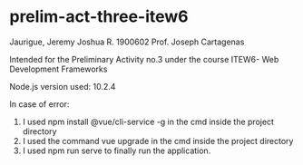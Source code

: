 # prelim-act-three-itew6

Jaurigue, Jeremy Joshua R.
1900602
Prof. Joseph Cartagenas

Intended for the Preliminary Activity no.3 under the course ITEW6- Web Development Frameworks

Node.js version used: 10.2.4

In case of error:
1. I used npm install @vue/cli-service -g in the cmd inside the project directory
2. I used the command vue upgrade in the cmd inside the project directory
3. I used npm run serve to finally run the application.
